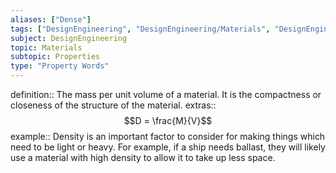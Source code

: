```yaml
---
aliases: ["Dense"]
tags: ["DesignEngineering", "DesignEngineering/Materials", "DesignEngineering/Materials/Properties", "DesignEngineering/Materials/Properties/PropertyWords"]
subject: DesignEngineering
topic: Materials
subtopic: Properties
type: "Property Words"
---
```


definition:: The mass per unit volume of a material. It is the compactness or closeness of the structure of the material.
extras:: $$D = \frac{M}{V}$$
example:: Density is an important factor to consider for making things which need to be light or heavy. For example, if a ship needs ballast, they will likely use a material with high density to allow it to take up less space.